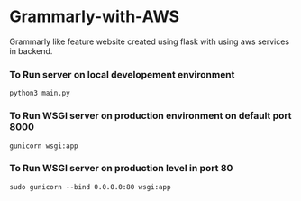# Grammarly-with-AWS
Grammarly like feature website created using flask with using aws services in backend.


### To Run server on local developement environment
```python3 main.py```


### To Run WSGI server on production environment on default port 8000
```gunicorn wsgi:app```

### To Run WSGI server on production level in port 80
```sudo gunicorn --bind 0.0.0.0:80 wsgi:app```